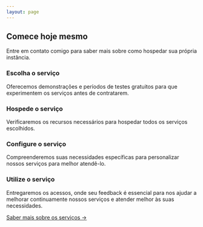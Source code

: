 ```yaml
---
layout: page
---
```


<section class="container-lg py-md-6 my-lg-6">
  <h2 class="alt-h2 text-center mb-3">Comece hoje mesmo</h2>
  <p class="alt-lead text-gray text-center col-md-10 mx-auto">Entre em contato comigo para saber mais sobre como
    hospedar sua própria instância.</p>
  <div class="mt-md-6 clearfix gutter-spacious">
    <div class="mb-4 col-md-6 float-left">
      <h3 class="alt-h3 mb-2">Escolha o serviço</h3>
      <p class="text-gray">Oferecemos demonstrações e períodos de testes gratuitos para que experimentem os serviços antes de contratarem.</p>
    </div>
    <div class="mb-4 col-md-6 float-left">
      <h3 class="alt-h3 mb-2">Hospede o serviço</h3>
      <p class="text-gray">Verificaremos os recursos necessários para hospedar todos os serviços escolhidos.</p>
    </div>
  </div>
  <div class="mb-md-6 clearfix gutter-spacious">
    <div class="mb-4 col-md-6 float-left">
      <h3 class="alt-h3 mb-2">Configure o serviço</h3>
      <p class="text-gray">Compreenderemos suas necessidades específicas para personalizar nossos serviços para melhor atendê-lo.</p>
    </div>
    <div class="mb-4 col-md-6 float-left">
      <h3 class="alt-h3 mb-2">Utilize o serviço</h3>
      <p class="text-gray">Entregaremos os acessos, onde seu feedback é essencial para nos ajudar a melhorar continuamente nossos serviços e atender melhor às suas necessidades.</p>
    </div>
  </div>
  <p class="text-center">
    <a href="services" class="btn btn-outline">Saber mais sobre os serviços →</a>
  </p>
</section>
